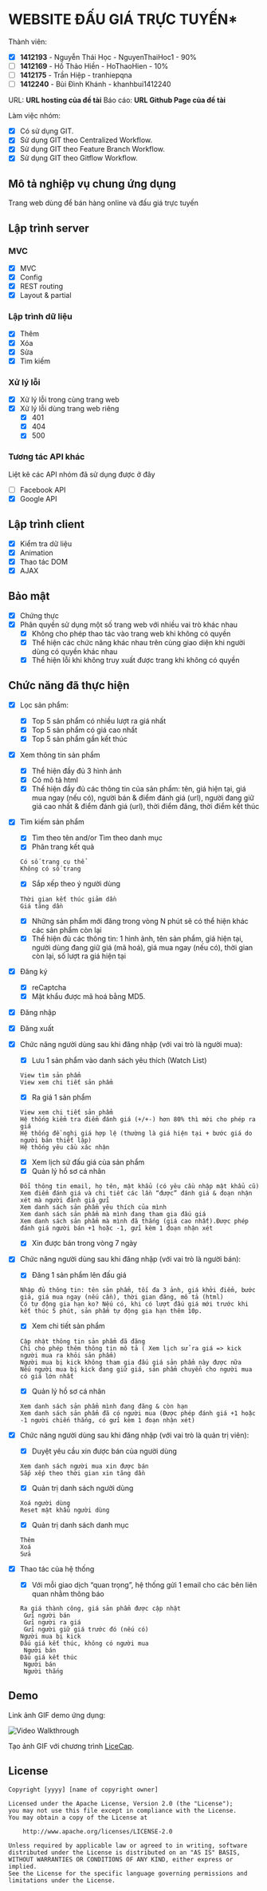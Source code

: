 # WEBSITE ĐẤU GIÁ TRỰC TUYẾN*

Thành viên:
* [x] **1412193** - Nguyễn Thái Học - NguyenThaiHoc1 - 90%
* [ ] **1412169** - Hồ Thảo Hiền - HoThaoHien - 10%
* [ ] **1412175** - Trần Hiệp - tranhiepqna
* [ ] **1412240** - Bùi Đình Khánh - khanhbui1412240

URL: **URL hosting của đề tài**
Báo cáo: **URL Github Page của đề tài**

Làm việc nhóm:
* [X] Có sử dụng GIT.
* [X] Sử dụng GIT theo Centralized Workflow.
* [X] Sử dụng GIT theo Feature Branch Workflow.
* [X] Sử dụng GIT theo Gitflow Workflow.

## Mô tả nghiệp vụ chung ứng dụng
Trang web dùng để bán hàng online và đấu giá trực tuyến 

## Lập trình server
### MVC
* [X] MVC
* [X] Config
* [X] REST routing
* [X] Layout & partial

### Lập trình dữ liệu
* [X] Thêm
* [X] Xóa
* [X] Sửa
* [X] Tìm kiếm

### Xử lý lỗi
* [X] Xử lý lỗi trong cùng trang web
* [X] Xử lý lỗi dùng trang web riêng
   * [X] 401
   * [X] 404
   * [X] 500

### Tương tác API khác
Liệt kê các API nhóm đã sử dụng được ở đây
* [ ] Facebook API
* [X] Google API

## Lập trình client
* [X] Kiểm tra dữ liệu
* [X] Animation
* [X] Thao tác DOM
* [X] AJAX

## Bảo mật
* [X] Chứng thực 
* [X] Phân quyền sử dụng một số trang web với nhiều vai trò khác nhau
   * [X] Không cho phép thao tác vào trang web khi không có quyền
   * [X] Thể hiện các chức năng khác nhau trên cùng giao diện khi người dùng có quyền khác nhau
   * [X] Thể hiện lỗi khi không truy xuất được trang khi không có quyền

## Chức năng đã thực hiện
* [X] Lọc sản phẩm: 
   * [X] Top 5 sản phẩm có nhiều lượt ra giá nhất
   * [X] Top 5 sản phẩm có giá cao nhất
   * [X] Top 5 sản phẩm gần kết thúc

* [X] Xem thông tin sản phẩm
   * [X] Thể hiện đầy đủ 3 hình ảnh
   * [X] Có mô tả html
   * [X] Thể hiện đầy đủ các thông tin của sản phẩm: tên, giá hiện tại, giá mua ngay (nếu có), người bán & điểm đánh giá (url), người đang giữ giá cao nhất & điểm đánh giá (url), thời điểm đăng, thời điểm kết thúc
   
* [X] Tìm kiếm sản phẩm
   * [X] Tìm theo tên and/or Tìm theo danh mục
   * [X] Phân trang kết quả
    ```
    Có số trang cụ thể
    Không có số trang
    ```
   * [X] Sắp xếp theo ý người dùng
    ```
    Thời gian kết thúc giảm dần
    Giá tăng dần
    ```
   * [X] Những sản phẩm mới đăng trong vòng N phút sẽ có thể hiện khác các sản phẩm còn lại
   * [X] Thể hiện đủ các thông tin: 1 hình ảnh, tên sản phẩm, giá hiện tại, người dùng đang giữ giá (mã hoá), giá mua ngay (nếu có), thời gian còn lại, số lượt ra giá hiện tại
* [X] Đăng ký
   * [X] reCaptcha
   * [X] Mật khẩu được mã hoá bằng MD5.
* [X] Đăng nhập
* [X] Đăng xuất 
* [X] Chức năng người dùng sau khi đăng nhập (với vai trò là người mua):
   * [X] Lưu 1 sản phẩm vào danh sách yêu thích (Watch List)
   ```
   View tìm sản phẩm
   View xem chi tiết sản phẩm
   ```
   * [X] Ra giá 1 sản phẩm
  ```
  View xem chi tiết sản phẩm
  Hệ thống kiểm tra điểm đánh giá (+/+-) hơn 80% thì mới cho phép ra giá
  Hệ thống đề nghị giá hợp lệ (thường là giá hiện tại + bước giá do người bán thiết lập)
  Hệ thống yêu cầu xác nhận
  ```
   * [X] Xem lịch sử đấu giá của sản phẩm
   * [X] Quản lý hồ sơ cá nhân
   ```
   Đổi thông tin email, họ tên, mật khẩu (có yêu cầu nhập mật khẩu cũ)
   Xem điểm đánh giá và chi tiết các lần “được” đánh giá & đoạn nhận xét mà người đánh giá gửi
   Xem danh sách sản phẩm yêu thích của mình
   Xem danh sách sản phẩm mà mình đang tham gia đấu giá
   Xem danh sách sản phẩm mà mình đã thắng (giá cao nhất).Được phép đánh giá người bán +1 hoặc -1, gửi kèm 1 đoạn nhận xét
    ```
   * [X] Xin được bán trong vòng 7 ngày

* [X] Chức năng người dùng sau khi đăng nhập (với vai trò là người bán):

   * [X] Đăng 1 sản phẩm lên đấu giá
    ```
    Nhập đủ thông tin: tên sản phẩm, tối đa 3 ảnh, giá khởi điểm, bước giá, giá mua ngay (nếu cần), thời gian đăng, mô tả (html)
    Có tự động gia hạn ko? Nếu có, khi có lượt đấu giá mới trước khi kết thúc 5 phút, sản phẩm tự động gia hạn thêm 10p.
    ```
   * [X] Xem chi tiết sản phẩm
   ```
   Cập nhật thông tin sản phẩm đã đăng
   Chỉ cho phép thêm thông tin mô tả ( Xem lịch sử ra giá => kick người mua ra khỏi sản phẩm)
   Người mua bị kick không tham gia đấu giá sản phẩm này được nữa
   Nếu người mua bị kick đang giữ giá, sản phẩm chuyển cho người mua có giá lớn nhất
   ```
   * [X] Quản lý hồ sơ cá nhân
   ```
   Xem danh sách sản phẩm mình đang đăng & còn hạn
   Xem danh sách sản phẩm đã có người mua (Được phép đánh giá +1 hoặc -1 người chiến thắng, có gửi kèm 1 đoạn nhận xét)
   ```
    
* [X] Chức năng người dùng sau khi đăng nhập (với vai trò là quản trị viên):
   * [X] Duyệt yêu cầu xin được bán của người dùng
   ```
   Xem danh sách người mua xin được bán
   Sắp xếp theo thời gian xin tăng dần
   ```
  
   * [X] Quản trị danh sách người dùng
   ```
   Xoá người dùng
   Reset mật khẩu người dùng
   ```
   * [X] Quản trị danh sách danh mục
   ```
   Thêm
   Xoá
   Sửa
  ```
* [X] Thao tác của hệ thống

   * [X] Với mỗi giao dịch “quan trọng”, hệ thống gửi 1 email cho các bên liên quan nhằm thông báo
   ```
   Ra giá thành công, giá sản phẩm được cập nhật
	Gửi người bán
	Gửi người ra giá
	Gửi người giữ giá trước đó (nếu có)
   Người mua bị kick
   Đấu giá kết thúc, không có người mua
  	Người bán
   Đấu giá kết thúc
	Người bán
	Người thắng
   ```









## Demo

Link ảnh GIF demo ứng dụng:

![Video Walkthrough](demo.gif)

Tạo ảnh GIF với chương trình [LiceCap](http://www.cockos.com/licecap/).


## License

    Copyright [yyyy] [name of copyright owner]

    Licensed under the Apache License, Version 2.0 (the "License");
    you may not use this file except in compliance with the License.
    You may obtain a copy of the License at

        http://www.apache.org/licenses/LICENSE-2.0

    Unless required by applicable law or agreed to in writing, software
    distributed under the License is distributed on an "AS IS" BASIS,
    WITHOUT WARRANTIES OR CONDITIONS OF ANY KIND, either express or implied.
    See the License for the specific language governing permissions and
    limitations under the License.
